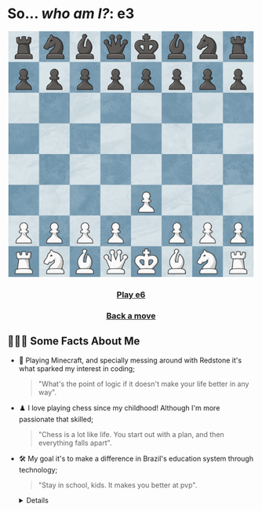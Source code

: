 # So... *who am I?*: e3
<div align="center">
<img src="https://raw.githubusercontent.com/slaywithoutd/slaywithoutd/main/e3board.png" alt="Chess Board e3" width="500"/>

  <h3><a href="e6.md">Play e6</a></h3>
  <h3><a href="README.md">Back a move</a></h3>
</div>


## 👩🏻‍💻 Some Facts About Me
- 🌌 Playing Minecraft, and specially messing around with Redstone it's what sparked my interest in coding;
  > "What's the point of logic if it doesn't make your life better in any way".
- ♟️ I love playing chess since my childhood! Although I'm more passionate that skilled;
  > "Chess is a lot like life. You start out with a plan, and then everything falls apart".
- 🛠 My goal it's to make a difference in Brazil's education system through technology;
  > "Stay in school, kids. It makes you better at pvp".
   <details>

